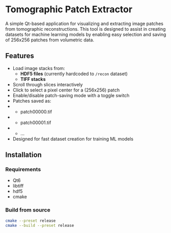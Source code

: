 # Tomographic Patch Extractor

A simple Qt-based application for visualizing and extracting image patches from tomographic reconstructions. This tool is designed to assist in creating datasets for machine learning models by enabling easy selection and saving of 256x256 patches from volumetric data.

## Features

- Load image stacks from:
  - **HDF5 files** (currently hardcoded to `/recon` dataset)
  - **TIFF stacks**
- Scroll through slices interactively
- Click to select a pixel center for a (256x256) patch
- Enable/disable patch-saving mode with a toggle switch
- Patches saved as:
- - patch00000.tif
- - patch00001.tif
- - ...
- Designed for fast dataset creation for training ML models

## Installation

### Requirements

- Qt6
- libtiff
- hdf5
- cmake

### Build from source

```bash
cmake --preset release
cmake --build --preset release
```

